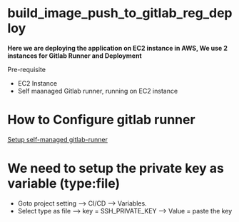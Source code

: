 # build_image_push_to_gitlab_reg_deploy

**Here we are deploying the application on EC2 instance in AWS, We use 2 instances for Gitlab Runner and Deployment**

Pre-requisite 

- EC2 Instance
- Self maanaged Gitlab runner, running on EC2 instance

# How to Configure gitlab runner

<a href="https://github.com/Abhi-chintu/gitlab-high-level/blob/master/Gitlab%20Overview/README.md">Setup self-managed gitlab-runner</a>

# We need to setup the private key as variable (type:file) 

- Goto project setting --> CI/CD --> Variables. 
- Select type as file --> key = SSH_PRIVATE_KEY --> Value = paste the key



